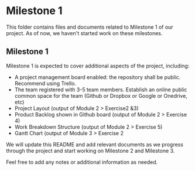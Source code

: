 # Milestone 1

This folder contains files and documents related to Milestone 1 of our project. As of now, we haven't started work on these milestones.

## Milestone 1

Milestone 1 is expected to cover additional aspects of the project, including:

- A project management board enabled: the repository shall be public. Recommend using Trello.
- The team registered with 3-5 team members. Establish an online public common space for the team (Github or Dropbox or Google or Onedrive, etc)
- Project Layout (output of Module 2 > Exercise2 &3)
- Product Backlog shown in Github board (output of Module 2 > Exercise 4)
- Work Breakdown Structure (output of Module 2 > Exercise 5)
- Gantt Chart (output of Module 3 > Exercise 2

We will update this README and add relevant documents as we progress through the project and start working on Milestone 2 and Milestone 3.

Feel free to add any notes or additional information as needed.
